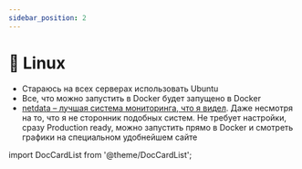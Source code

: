 ```yaml
---
sidebar_position: 2
---
```


# 🐧 Linux

- Стараюсь на всех серверах использовать Ubuntu
- Все, что можно запустить в Docker будет запущено в Docker
- [netdata – лучшая система мониторинга, что я видел](https://github.com/netdata/netdata). Даже несмотря на то, что я не сторонник подобных систем. Не требует настройки, сразу Production ready, можно запустить прямо в Docker и смотреть графики на специальном удобнейшем сайте

import DocCardList from '@theme/DocCardList';

<DocCardList />

